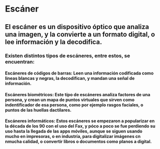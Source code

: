 # Escáner

## El escáner es un dispositivo óptico que analiza una imagen, y la convierte a un formato digital, o lee información y la decodifica.

### Existen distintos tipos de escáneres, entre estos, se encuentran:

#### Escáneres de códigos de barras: Leen una información codificada como lineas blancas y negras, la decodifican, y mandan una señal de información. 

#### Escáneres biométricos: Este típo de escáneres analiza factores de una persona, y crean un mapa de puntos virtuales que sirven como indentificador de esa persona, como por ejemplo rasgos faciales, o puntos de las huellas dactilares.

#### Escáneres informáticos: Estos escáneres se empezaron a popularizar en la década de los 90 con el uso del Fax, y póco a poco se fue perdiendo su uso hasta la llegada de las apps móviles, aunque se siguen usando mucho en impresoras, o en industría, para digitalizar imágenes cn nmucha calidad, o convertir libros o documentos como planos a digital. 

